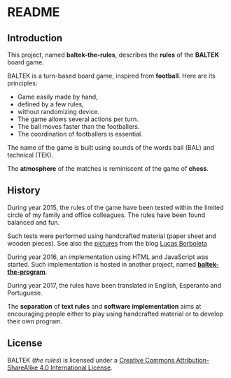 # README

## Introduction

This project, named **baltek-the-rules**,  describes the **rules** of the **BALTEK** board game.

BALTEK is a turn-based board game, inspired from **football**. Here are its principles:

- Game easily made by hand,
- defined by a few rules,
- without randomizing device.
- The game allows several actions per turn.
- The ball moves faster than the footballers.
- The coordination of footballers is essential.

The name of the game is built using sounds of the words ball (BAL) and technical (TEK).

The **atmosphere** of the matches is reminiscent of the game of **chess**.

## History

During year 2015, the rules of the game have been tested within the limited circle of my family and office colleagues. The rules have been found balanced and fun.

Such tests were performed using handcrafted material (paper sheet and wooden pieces). See also the [pictures](http://lucas.borboleta.blog.free.fr/public/Baltek/2016-01--Baltek-Prototype-2/Diaporama.htm) from the blog [Lucas Borboleta](http://lucas.borboleta.blog.free.fr)

During year 2016, an implementation using HTML and JavaScript was started. Such implementation is hosted in another project, named **[baltek-the-program](https://github.com/LucasBorboleta/baltek-the-program)**.

During year 2017, the rules have been translated in English, Esperanto and  Portuguese.

The **separation** of **text rules** and **software implementation** aims at encouraging people either to play using handcrafted material or to develop their own program.

## License

BALTEK (_the rules_) is licensed under a [Creative Commons Attribution-ShareAlike 4.0 International License](http://creativecommons.org/licenses/by-sa/4.0/).
